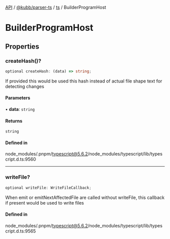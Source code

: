[API](../../../../../packages.md) / [@kubb/parser-ts](../../../index.md) / [ts](../index.md) / BuilderProgramHost

# BuilderProgramHost

## Properties

### createHash()?

```ts
optional createHash: (data) => string;
```

If provided this would be used this hash instead of actual file shape text for detecting changes

#### Parameters

• **data**: `string`

#### Returns

`string`

#### Defined in

node\_modules/.pnpm/typescript@5.6.2/node\_modules/typescript/lib/typescript.d.ts:9560

***

### writeFile?

```ts
optional writeFile: WriteFileCallback;
```

When emit or emitNextAffectedFile are called without writeFile,
this callback if present would be used to write files

#### Defined in

node\_modules/.pnpm/typescript@5.6.2/node\_modules/typescript/lib/typescript.d.ts:9565
